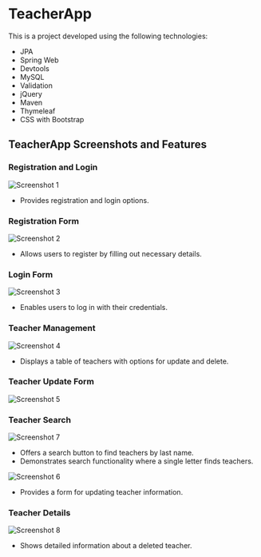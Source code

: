 # TeacherApp

This is a project developed using the following technologies:

- JPA
- Spring Web
- Devtools
- MySQL
- Validation
- jQuery
- Maven
- Thymeleaf
- CSS with Bootstrap

## TeacherApp Screenshots and Features

### Registration and Login

![Screenshot 1](https://user-images.githubusercontent.com/116730698/230724195-5c25623e-1c03-441a-a5e7-36432f874b20.png)

- Provides registration and login options.

### Registration Form

![Screenshot 2](https://user-images.githubusercontent.com/116730698/230724207-e3b995d6-e519-4ec8-b0a5-94ecd901d4da.png)

- Allows users to register by filling out necessary details.

### Login Form

![Screenshot 3](https://user-images.githubusercontent.com/116730698/230724209-0b40c253-f4f9-49da-948d-68b68bccc1d7.png)

- Enables users to log in with their credentials.

### Teacher Management

![Screenshot 4](https://user-images.githubusercontent.com/116730698/230724213-0be84722-0626-4a1c-9248-234f95211ed0.png)

- Displays a table of teachers with options for update and delete.


### Teacher Update Form

![Screenshot 5](https://user-images.githubusercontent.com/116730698/230724214-4ec9f1c3-8222-4aa7-bcb5-104e736dc233.png)

### Teacher Search

![Screenshot 7](https://user-images.githubusercontent.com/116730698/230724220-3c888581-6f0f-4ad2-9b21-0f6ba36ce383.png)

- Offers a search button to find teachers by last name.
- Demonstrates search functionality where a single letter finds teachers.


![Screenshot 6](https://user-images.githubusercontent.com/116730698/230724218-46aad624-ee1d-4496-b9dc-0a032a539050.png)

- Provides a form for updating teacher information.

### Teacher Details

![Screenshot 8](https://user-images.githubusercontent.com/116730698/230724225-db34947d-0ed0-464c-93dd-de382be05472.png)

- Shows detailed information about a deleted teacher.







